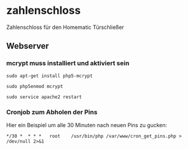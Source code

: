 # zahlenschloss
Zahlenschloss für den Homematic Türschließer

## Webserver
### mcrypt muss installiert und aktiviert sein
```
sudo apt-get install php5-mcrypt

sudo php5enmod mcrypt

sudo service apache2 restart
```

### Cronjob zum Abholen der Pins
Hier ein Beispiel um alle 30 Minuten nach neuen Pins zu gucken:
```
*/30 *	* * *	root	/usr/bin/php /var/www/cron_get_pins.php > /dev/null 2>&1
```
